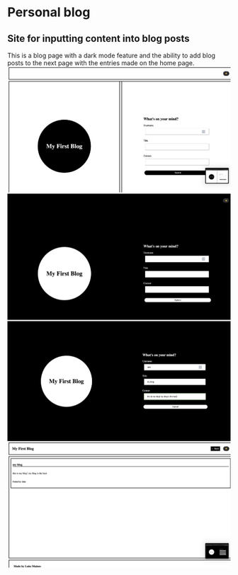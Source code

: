 # Personal blog
## Site for inputting content into blog posts
This is a blog page with a dark mode feature and the ability to add blog posts to the next page with the entries made on the home page.
![screenshot1](/assets/screenshot-1.png)
![screenshot2](/assets/screenshot-2.png)
![screenshot3](/assets/screenshot-3.png)
![screenshot4](/assets/screenshot-4.png)


